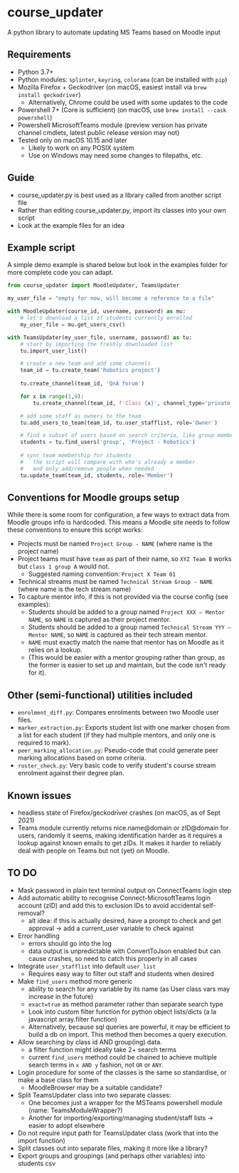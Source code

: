 # course\_updater
A python library to automate updating MS Teams based on Moodle input

## Requirements
- Python 3.7+
- Python modules: `splinter`, `keyring`, `colorama` (can be installed with `pip`)
- Mozilla Firefox + Geckodriver (on macOS, easiest install via `brew install geckodriver`)
	- Alternatively, Chrome could be used with some updates to the code
- Powershell 7+ (Core is sufficient) (on macOS, use `brew install --cask powershell`)
- Powershell MicrosoftTeams module (preview version has private channel cmdlets, latest public release version may not)
- Tested only on macOS 10.15 and later
	- Likely to work on any POSIX system
	- Use on Windows may need some changes to filepaths, etc.

## Guide
- course\_updater.py is best used as a library called from another script file
- Rather than editing course\_updater.py, import its classes into your own script
- Look at the example files for an idea

## Example script
A simple demo example is shared below but look in the examples folder for more complete code you can adapt.

````python
from course_updater import MoodleUpdater, TeamsUpdater

my_user_file = "empty for now, will become a reference to a file"

with MoodleUpdater(course_id, username, password) as mu:
	# let's download a list of students currently enrolled
	my_user_file = mu.get_users_csv()

with TeamsUpdater(my_user_file, username, password) as tu:
	# start by importing the freshly downloaded list
	tu.import_user_list()

	# create a new team and add some channels
	team_id = tu.create_team('Robotics project')
	
	tu.create_channel(team_id, 'QnA forum')

	for x in range(1,9):
		tu.create_channel(team_id, f'Class {x}', channel_type='private')

	# add some staff as owners to the team
	tu.add_users_to_team(team_id, tu.user_stafflist, role='Owner')

	# find a subset of users based on search criteria, like group membership
	students = tu.find_users('group', 'Project - Robotics')
	
	# sync team membership for students
	#   the script will compare with who's already a member
	#   and only add/remove people when needed
	tu.update_team(team_id, students, role='Member')
````

## Conventions for Moodle groups setup
While there is some room for configuration, a few ways to extract data from Moodle groups info is hardcoded. This means a Moodle site needs to follow these conventions to ensure this script works:

- Projects must be named `Project Group - NAME` (where name is the project name)
- Project teams must have `team` as part of their name, so `XYZ Team B` works but `class 1 group A` would not.
	- Suggested naming convention: `Project X Team 01`
- Technical streams must be named `Technical Stream Group - NAME` (where name is the tech stream name)
- To capture mentor info, if this is not provided via the course config (see examples):
	- Students should be added to a group named `Project XXX – Mentor NAME`, so `NAME` is captured as their project mentor.
	- Students should be added to a group named `Technical Stream YYY – Mentor NAME`, so `NAME` is captured as their tech stream mentor.
	- `NAME` must exactly match the name that mentor has on Moodle as it relies on a lookup.
	- (This would be easier with a mentor grouping rather than group, as the former is easier to set up and maintain, but the code isn't ready for it).

## Other (semi-functional) utilities included
- `enrolment_diff.py`: Compares enrolments between two Moodle user files.
- `marker_extraction.py`: Exports student list with one marker chosen from a list for each student (if they had multiple mentors, and only one is required to mark).
- `peer_marking_allocation.py`: Pseudo-code that could generate peer marking allocations based on some criteria.
- `roster_check.py`: Very basic code to verify student's course stream enrolment against their degree plan.

## Known issues
- headless state of Firefox/geckodriver crashes (on macOS, as of Sept 2021)
- Teams module currently returns nice.name@domain or zID@domain for users, randomly it seems, making identification harder as it requires a lookup against known emails to get zIDs. It makes it harder to reliably deal with people on Teams but not (yet) on Moodle.

## TO DO
- Mask password in plain text terminal output on ConnectTeams login step
- Add automatic ability to recognise Connect-MicrosoftTeams login account (zID) and add this to exclusion IDs to avoid accidental self-removal?
	- alt idea: if this is actually desired, have a prompt to check and get approval -> add a current_user variable to check against
- Error handling
	- errors should go into the log
	- data output is unpredictable with ConvertToJson enabled but can cause crashes, so need to catch this properly in all cases
- Integrate `user_stafflist` into default `user_list`
	- Requires easy way to filter out staff and students when desired
- Make `find_users` method more generic
	- ability to search for any variable by its name (as User class vars may increase in the future)
	- `exact=true` as method parameter rather than separate search type
	- Look into custom filter function for python object lists/dicts (a la javascript array.filter function)
	- Alternatively, because sql queries are powerful, it may be efficient to build a db on import. This method then becomes a query execution.
- Allow searching by class id AND group(ing) data.
	- a filter function might ideally take 2+ search terms
	- current `find_users` method could be chained to achieve multiple search terms in `x AND y` fashion, not `OR` or `ANY`.
- Login procedure for some of the classes is the same so standardise, or make a base class for them
	- MoodleBrowser may be a suitable candidate?
- Split TeamsUpdater class into two separate classes:
	- One becomes just a wrapper for the MSTeams powershell module (name: TeamsModuleWrapper?)
	- Another for importing/exporting/managing student/staff lists -> easier to adopt elsewhere
- Do not require input path for TeamsUpdater class (work that into the import function)
- Split classes out into separate files, making it more like a library?
- Export groups and groupings (and perhaps other variables) into students csv
